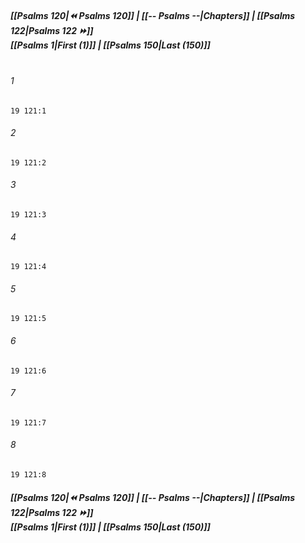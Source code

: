
##### **[[Psalms 120|⏪ Psalms 120]] | [[-- Psalms --|Chapters]] | [[Psalms 122|Psalms 122 ⏩]]**<br>**[[Psalms 1|First (1)]] | [[Psalms 150|Last (150)]]**<br><br>

###### 1
``` verse
19 121:1
```
###### 2
``` verse
19 121:2
```
###### 3
``` verse
19 121:3
```
###### 4
``` verse
19 121:4
```
###### 5
``` verse
19 121:5
```
###### 6
``` verse
19 121:6
```
###### 7
``` verse
19 121:7
```
###### 8
``` verse
19 121:8
```

##### **[[Psalms 120|⏪ Psalms 120]] | [[-- Psalms --|Chapters]] | [[Psalms 122|Psalms 122 ⏩]]**<br>**[[Psalms 1|First (1)]] | [[Psalms 150|Last (150)]]**
